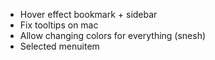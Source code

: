 - Hover effect bookmark + sidebar 
- Fix tooltips on mac 
- Allow changing colors for everything (snesh)
- Selected menuitem 